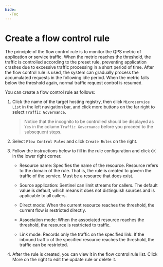 ```yaml
---
hide:
  -Toc
---
```


# Create a flow control rule

The principle of the flow control rule is to monitor the QPS metric of application or service traffic. When the metric reaches the threshold, the traffic is controlled according to the preset rule, preventing application crashes due to excessive traffic processing in a short period of time. After the flow control rule is used, the system can gradually process the accumulated requests in the following idle period. When the metric falls below the threshold again, normal traffic request control is resumed.

You can create a flow control rule as follows:

1. Click the name of the target hosting registry, then click `Microservice List` in the left navigation bar, and click more buttons on the far right to select `Traffic Governance`.

    > Notice that the incognito to be controlled should be displayed as `Yes` in the column `Traffic Governance` before you proceed to the subsequent steps.

    <!--![]()screenshots-->

2. Select `Flow Control Rules` and click `Create Rules` on the right.

    <!--![]()screenshots-->

3. Follow the instructions below to fill in the rule configuration and click `OK` in the lower right corner.

    <!--![]()screenshots-->

    - Resource name: Specifies the name of the resource. Resource refers to the domain of the rule. That is, the rule is created to govern the traffic of the service. Must be a resource that does exist.

    - Source application: Sentinel can limit streams for callers. The default value is default, which means it does not distinguish sources and is applicable to all callers.

    - Direct mode: When the current resource reaches the threshold, the current flow is restricted directly.

    - Association mode: When the associated resource reaches the threshold, the resource is restricted to traffic.

    - Link mode: Records only the traffic on the specified link. If the inbound traffic of the specified resource reaches the threshold, the traffic can be restricted.

4. After the rule is created, you can view it in the flow control rule list. Click More on the right to edit the update rule or delete it.

    <!--![]()screenshots-->

